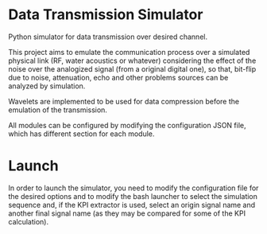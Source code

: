 # Data Transmission Simulator
Python simulator for data transmission over desired channel. 

This project aims to emulate the communication process over a simulated physical link (RF, water acoustics or whatever) considering the effect of the noise over the analogized signal (from a original digital one), so that, bit-flip due to noise, attenuation, echo and other problems sources can be analyzed by simulation.

Wavelets are implemented to be used for data compression before the emulation of the transmission. 

All modules can be configured by modifying the configuration JSON file, which has different section for each module.

# Launch
In order to launch the simulator, you need to modify the configuration file for the desired options and to modify the bash launcher to select the simulation sequence and, if the KPI extractor is used, select an origin signal name and another final signal name (as they may be compared for some of the KPI calculation).
